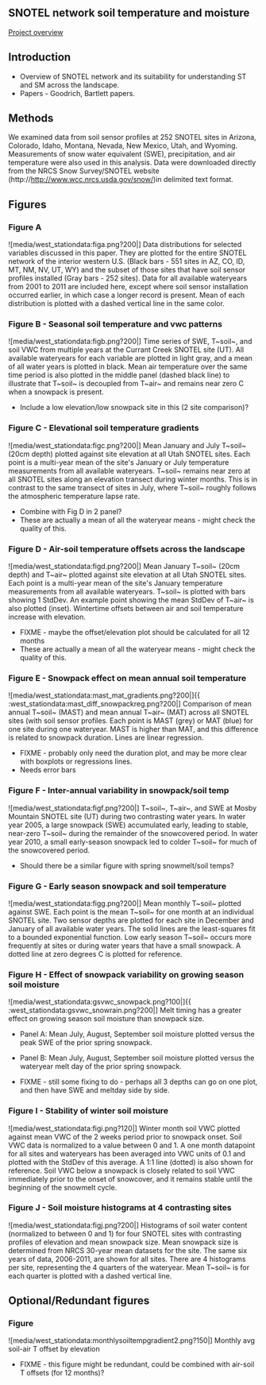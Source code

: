 ## SNOTEL network soil temperature and moisture

[Project overview](overview.md)

## Introduction

* Overview of SNOTEL network and its suitability for understanding ST and SM across the landscape.
* Papers - Goodrich, Bartlett papers.

## Methods

We examined data from soil sensor profiles at 252 SNOTEL sites in
Arizona, Colorado, Idaho, Montana, Nevada, New Mexico, Utah, and
Wyoming. Measurements of snow water equivalent (SWE), precipitation, and
air temperature were also used in this analysis. Data were downloaded
directly from the NRCS Snow Survey/SNOTEL website
(http://http://www.wcc.nrcs.usda.gov/snow/)in delimited text format.

## Figures

### Figure A

![media/west_stationdata:figa.png?200|] Data distributions for selected
variables discussed in this paper. They are plotted for the entire
SNOTEL network of the interior western U.S. (Black bars - 551 sites in
AZ, CO, ID, MT, NM, NV, UT, WY) and the subset of those sites that have
soil sensor profiles installed (Gray bars - 252 sites). Data for all
available wateryears from 2001 to 2011 are included here, except where
soil sensor installation occurred earlier, in which case a longer record
is present. Mean of each distribution is plotted with a dashed vertical
line in the same color.

### Figure B - Seasonal soil temperature and vwc patterns

![media/west_stationdata:figb.png?200|] Time series of SWE, T~soil~, and
soil VWC from multiple years at the Currant Creek SNOTEL site (UT). All
available wateryears for each variable are plotted in light gray, and a
mean of all water years is plotted in black. Mean air temperature over
the same time period is also plotted in the middle panel (dashed black
line) to illustrate that T~soil~ is decoupled from T~air~ and remains
near zero C when a snowpack is present.

* Include a low elevation/low snowpack site in this (2 site comparison)?

### Figure C - Elevational soil temperature gradients

![media/west_stationdata:figc.png?200|] Mean January and July T~soil~
(20cm depth) plotted against site elevation at all Utah SNOTEL sites.
Each point is a multi-year mean of the site's January or July
temperature measurements from all available wateryears. T~soil~ remains
near zero at all SNOTEL sites along an elevation transect during winter
months. This is in contrast to the same transect of sites in July, where
T~soil~ roughly follows the atmospheric temperature lapse rate.

* Combine with Fig D in 2 panel?
* These are actually a mean of all the wateryear means - might check the quality of this.

### Figure D - Air-soil temperature offsets across the landscape

![media/west_stationdata:figd.png?200|] Mean January T~soil~ (20cm depth)
and T~air~ plotted against site elevation at all Utah SNOTEL sites. Each
point is a multi-year mean of the site's January temperature
measurements from all available wateryears. T~soil~ is plotted with bars
showing 1 StdDev. An example point showing the mean StdDev of T~air~ is
also plotted (inset). Wintertime offsets between air and soil
temperature increase with elevation.

* FIXME - maybe the offset/elevation plot should be calculated for all 12 months
* These are actually a mean of all the wateryear means - might check the quality of this.

### Figure E - Snowpack effect on mean annual soil temperature

![media/west_stationdata:mast_mat_gradients.png?200|]{{
:west_stationdata:mast_diff_snowpackreg.png?200|] Comparison of mean
annual T~soil~ (MAST) and mean annual T~air~ (MAT) across all SNOTEL
sites (with soil sensor profiles. Each point is MAST (grey) or MAT
(blue) for one site during one wateryear. MAST is higher than MAT, and
this difference is related to snowpack duration. Lines are linear
regression.

* FIXME - probably only need the duration plot, and may be more clear with boxplots or regressions lines.
* Needs error bars

### Figure F - Inter-annual variability in snowpack/soil temp

![media/west_stationdata:figf.png?200|] T~soil~, T~air~, and SWE at Mosby
Mountain SNOTEL site (UT) during two contrasting water years. In water
year 2005, a large snowpack (SWE) accumulated early, leading to stable,
near-zero T~soil~ during the remainder of the snowcovered period. In
water year 2010, a small early-season snowpack led to colder T~soil~ for
much of the snowcovered period.

* Should there be a similar figure with spring snowmelt/soil temps?

### Figure G - Early season snowpack and soil temperature

![media/west_stationdata:figg.png?200|] Mean monthly T~soil~ plotted
against SWE. Each point is the mean T~soil~ for one month at an
individual SNOTEL site. Two sensor depths are plotted for each site in
December and January of all available water years. The solid lines are
the least-squares fit to a bounded exponential function. Low early
season T~soil~ occurs more frequently at sites or during water years
that have a small snowpack. A dotted line at zero degrees C is plotted
for reference.

### Figure H - Effect of snowpack variability on growing season soil moisture

![media/west_stationdata:gsvwc_snowpack.png?100|]{{
:west_stationdata:gsvwc_snowrain.png?200|] Melt timing has a greater
effect on growing season soil moisture than snowpack size.

* Panel A: Mean July, August, September soil moisture plotted versus the peak SWE of the prior spring snowpack.
* Panel B: Mean July, August, September soil moisture plotted versus the wateryear melt day of the prior spring snowpack.

* FIXME - still some fixing to do - perhaps all 3 depths can go on one plot, and then have SWE and meltday side by side.

### Figure I - Stability of winter soil moisture

![media/west_stationdata:figi.png?120|] Winter month soil VWC plotted
against mean VWC of the 2 weeks period prior to snowpack onset. Soil VWC
data is normalized to a value between 0 and 1. A one month datapoint for
all sites and wateryears has been averaged into VWC units of 0.1 and
plotted with the StdDev of this average. A 1:1 line (dotted) is also
shown for reference. Soil VWC below a snowpack is closely related to
soil VWC immediately prior to the onset of snowcover, and it remains
stable until the beginning of the snowmelt cycle.

### Figure J - Soil moisture histograms at 4 contrasting sites

![media/west_stationdata:figj.png?200|] Histograms of soil water content
(normalized to between 0 and 1) for four SNOTEL sites with contrasting
profiles of elevation and mean snowpack size. Mean snowpack size is
determined from NRCS 30-year mean datasets for the site. The same six
years of data, 2006-2011, are shown for all sites. There are 4
histograms per site, representing the 4 quarters of the wateryear. Mean
T~soil~ is for each quarter is plotted with a dashed vertical
line.

## Optional/Redundant figures

### Figure

![media/west_stationdata:monthlysoiltempgradient2.png?150|] Monthly avg
soil-air T offset by elevation

* FIXME - this figure might be redundant, could be combined with air-soil T offsets (for 12 months)?
